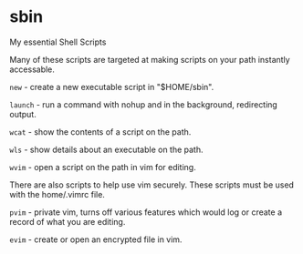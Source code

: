 # sbin

My essential Shell Scripts

Many of these scripts are targeted at making scripts on your path instantly accessable.

`new` - create a new executable script in "$HOME/sbin".

`launch` - run a command with nohup and in the background, redirecting output.

`wcat` - show the contents of a script on the path.

`wls` - show details about an executable on the path.

`wvim` - open a script on the path in vim for editing.

There are also scripts to help use vim securely. These scripts must be used with the home/.vimrc file.

`pvim` - private vim, turns off various features which would log or create a record of what you are editing.

`evim` - create or open an encrypted file in vim.
